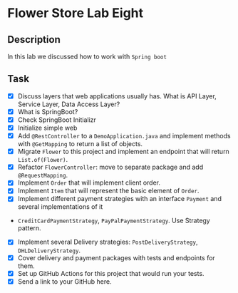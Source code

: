 
# Flower Store Lab Eight

## Description

In this lab we discussed how to work with `Spring boot`

## Task

- [x] Discuss layers that web applications usually has. What is API Layer, Service Layer, Data Access Layer?
- [x] What is SpringBoot?
- [x] Check <a src="https://start.spring.io/">SpringBoot Initializr</a>
- [x] Initialize simple web
- [x] Add `@RestController` to a `DemoApplication.java` and implement methods with `@GetMapping` to return a list of objects.
- [x] Migrate `Flower` to this project and implement an endpoint that will return `List.of(Flower)`.
- [x] Refactor `FlowerController`: move to separate package and add `@RequestMapping`.
- [x] Implement `Order` that will implement client order.
- [x] Implement `Item` that will represent the basic element of `Order`.
- [x] Implement different payment strategies with an interface `Payment` and several implementations of it 
- `CreditCardPaymentStrategy`, `PayPalPaymentStrategy`. Use Strategy pattern.
- [x] Implement several Delivery strategies: `PostDeliveryStrategy`, `DHLDeliveryStrategy`.
- [x] Cover delivery and payment packages with tests and endpoints for them.
- [x] Set up GitHub Actions for this project that would run your tests.
- [x] Send a link to your GitHub here.